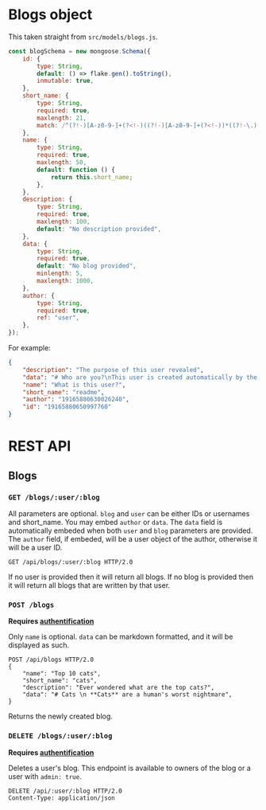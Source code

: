 # Blogs object

This taken straight from `src/models/blogs.js`.

```js
const blogSchema = new mongoose.Schema({
	id: {
		type: String,
		default: () => flake.gen().toString(),
		inmutable: true,
	},
	short_name: {
		type: String,
		required: true,
		maxlength: 21,
		match: /^(?!-)[A-z0-9-]+(?<!-)((?!-)[A-z0-9-]+(?<!-))*((?!-\.)[A-z0-9-\.]+(?<!-\.))?$/,
	},
	name: {
		type: String,
		required: true,
		maxlength: 50,
		default: function () {
			return this.short_name;
		},
	},
	description: {
		type: String,
		required: true,
		maxlength: 100,
		default: "No description provided",
	},
	data: {
		type: String,
		required: true,
		default: "No blog provided",
		minlength: 5,
		maxlength: 1000,
	},
	author: {
		type: String,
		required: true,
		ref: "user",
	},
});
```

For example:

```json
{
	"description": "The purpose of this user revealed",
	"data": "# Who are you?\nThis user is created automatically by the server. It's purpose is to archive blogs from users that want to delete their account but don't want to delete their blogs. \nAs a side note it's also used for testing. \n",
	"name": "What is this user?",
	"short_name": "readme",
	"author": "19165880630026240",
	"id": "19165880650997760"
}
```

# REST API

## Blogs

### `GET /blogs/:user/:blog`

All parameters are optional.
`blog` and `user` can be either IDs or usernames and short_name.
You may embed `author` or `data`.
The `data` field is automatically embeded when both `user` and `blog` parameters are provided.
The `author` field, if embeded, will be a user object of the author, otherwise it will be a user ID.

```http
GET /api/blogs/:user/:blog HTTP/2.0
```

If no user is provided then it will return all blogs.
If no blog is provided then it will return all blogs that are written by that user.

### `POST /blogs`

**Requires [authentification](../auth)**

Only `name` is optional.
`data` can be markdown formatted, and it will be displayed as such.

```http
POST /api/blogs HTTP/2.0
{
	"name": "Top 10 cats",
	"short_name": "cats",
	"description": "Ever wondered what are the top cats?",
	"data": "# Cats \n **Cats** are a human's worst nightmare",
}
```

Returns the newly created blog.

### `DELETE /blogs/:user/:blog`

**Requires [authentification](../auth)**

Deletes a user's blog. This endpoint is available to owners of the blog or a user with `admin: true`.

```http
DELETE /api/:user/:blog HTTP/2.0
Content-Type: application/json
```
